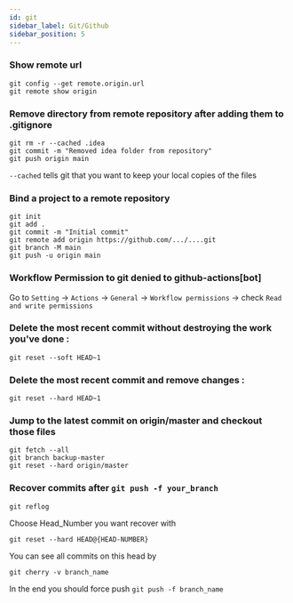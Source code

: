 ```yaml
---
id: git
sidebar_label: Git/Github
sidebar_position: 5
---
```


### Show remote url
```git
git config --get remote.origin.url
git remote show origin
```

### Remove directory from remote repository after adding them to .gitignore
```git
git rm -r --cached .idea
git commit -m "Removed idea folder from repository"
git push origin main
```
`--cached` tells git that you want to keep your local copies of the files

### Bind a project to a remote repository
```git
git init
git add .
git commit -m "Initial commit"
git remote add origin https://github.com/.../....git
git branch -M main
git push -u origin main
```

### Workflow Permission to git denied to github-actions[bot]
Go to `Setting` -> `Actions` -> `General` -> `Workflow permissions` -> check `Read and write permissions`

### Delete the most recent commit without destroying the work you've done : 
```git
git reset --soft HEAD~1
```
### Delete the most recent commit and remove changes : 
```git
git reset --hard HEAD~1
```
### Jump to the latest commit on origin/master and checkout those files
```git
git fetch --all
git branch backup-master
git reset --hard origin/master
```
### Recover commits after `git push -f your_branch`
```git
git reflog
```
Choose Head_Number you want recover with
```git
git reset --hard HEAD@{HEAD-NUMBER}
```
You can see all commits on this head by 
```git
git cherry -v branch_name
```
In the end you should force push `git push -f branch_name`
